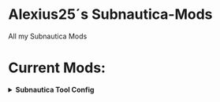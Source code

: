 # Alexius25´s Subnautica-Mods
All my Subnautica Mods

# Current Mods:


<details>
  <summary><strong>Subnautica Tool Config</strong></summary>

  <div align="center">
    <img src="./Pages/SubnauticaToolConfig-Image-1.jpg" alt="Screenshot 1" width="500"/>
    <img src="./Pages/SubnauticaToolConfig-Image-3.jpg" alt="Screenshot 3" width="500"/>
  </div>

  <br/>

  **Beschreibung:**  
  Mit diesem Mod kannst du Werkzeuge konfigurieren und anpassen.

  **Voraussetzungen:**
  - Subnautica (aktuelle Version)
  - [Nautilus](https://github.com/SnitramNed/Nautilus) installiert
  - .NET Framework 4.7.2 oder höher

</details>
